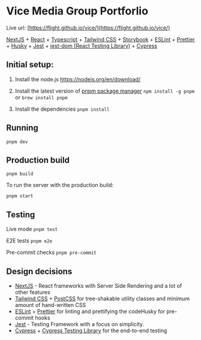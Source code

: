 # Vice Media Group Portforlio

Live url:
[https://flight.github.io/vice/](https://flight.github.io/vice/)

[NextJS](http://nextjs.org) + [React](https://reactjs.org) + [Typescript](https://www.typescriptlang.org) + [Tailwind CSS](https://tailwindcss.com) + [Storybook](http://storybook.js.org) + [ESLint](https://eslint.org) + [Prettier](https://prettier.io) + [Husky](https://github.com/typicode/husky) + [Jest](https://jestjs.io) + [jest-dom (React Testing Library)](https://github.com/testing-library/jest-dom) + [Cypress](https://www.cypress.io)

## Initial setup:

1. Install the node.js
   https://nodejs.org/en/download/

2. Install the latest version of [pnpm package manager](https://pnpm.io/installation#using-npm)
   `npm install -g pnpm` or `brew install pnpm`

3. Install the dependencies
   `pnpm install`

## Running

`pnpm dev`

## Production build

`pnpm build`

To run the server with the production build:

`pnpm start`

## Testing

Live mode
`pnpm test`

E2E tests
`pnpm e2e`

Pre-commit checks
`pnpm pre-commit`

## Design decisions

- [NextJS](https://nextjs.org) - React frameworks with Server Side Rendering and a lot of other features
- [Tailwind CSS](https://tailwindcss.com) + [PostCSS](http://postcss.org) for tree-shakable utility classes and minimum amount of hand-written CSS
- [ESLint](http://eslint.org) + [Prettier](http://prettier.io) for linting and prettifying the codeHusky for pre-commit hooks
- [Jest](https://jestjs.io) - Testing Framework with a focus on simplicity.
- [Cypress](http://cypress.io) + [Cypress Testing Library](https://testing-library.com/docs/cypress-testing-library/intro/) for the end-to-end testing
